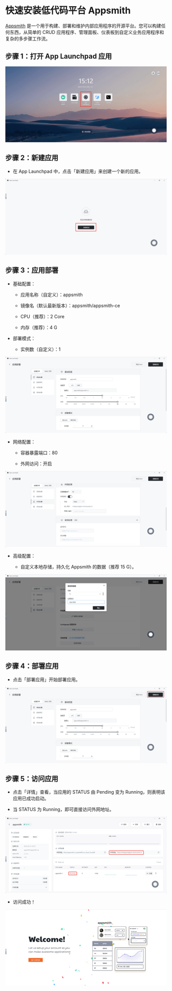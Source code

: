 # 快速安装低代码平台 Appsmith

[Appsmith](https://github.com/appsmithorg/appsmith) 是一个用于构建、部署和维护内部应用程序的开源平台。您可以构建任何东西，从简单的 CRUD 应用程序、管理面板、仪表板到自定义业务应用程序和复杂的多步骤工作流。

## 步骤 1：打开 App Launchpad 应用

![](../images/appsmith-1.png)

## 步骤 2：新建应用

- 在 App Launchpad 中，点击「新建应用」来创建一个新的应用。

![](../images/appsmith-2.png)

## 步骤 3：应用部署

- 基础配置：
  
  - 应用名称（自定义）：appsmith
  
  - 镜像名（默认最新版本）：appsmith/appsmith-ce
  
  - CPU（推荐）：2 Core
  
  - 内存（推荐）：4 G

- 部署模式：
  
  - 实例数（自定义）：1

![](../images/appsmith-3.png)

- 网络配置：
  
  - 容器暴露端口：80
  
  - 外网访问：开启

![](../images/appsmith-4.png)

- 高级配置：
  
  - 自定义本地存储，持久化 Appsmith 的数据（推荐 15 G）。

![](../images/appsmith-5.png)

## 步骤 4：部署应用

- 点击「部署应用」开始部署应用。

![](../images/appsmith-6.png)

## 步骤 5：访问应用

- 点击「详情」查看，当应用的 STATUS 由 Pending 变为 Running，则表明该应用已成功启动。

- 当 STATUS 为 Running，即可直接访问外网地址。

![](../images/appsmith-7.png)

- 访问成功！

![](../images/appsmith-8.png)


